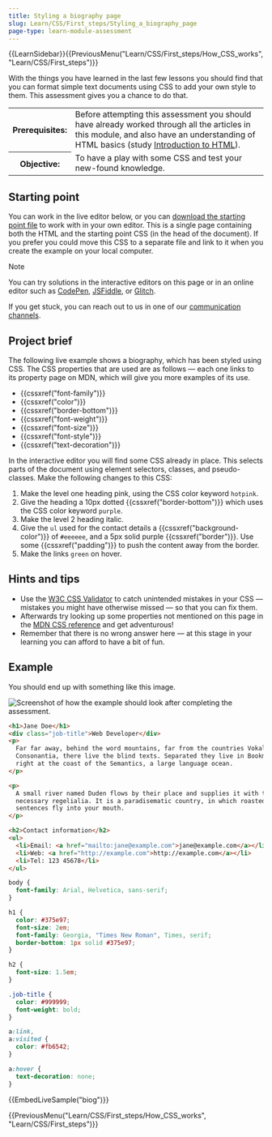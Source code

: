 ```yaml
---
title: Styling a biography page
slug: Learn/CSS/First_steps/Styling_a_biography_page
page-type: learn-module-assessment
---
```


{{LearnSidebar}}{{PreviousMenu("Learn/CSS/First_steps/How_CSS_works", "Learn/CSS/First_steps")}}

With the things you have learned in the last few lessons you should find that you can format simple text documents using CSS to add your own style to them. This assessment gives you a chance to do that.

<table>
  <tbody>
    <tr>
      <th scope="row">Prerequisites:</th>
      <td>
        Before attempting this assessment you should have already worked through
        all the articles in this module, and also have an understanding of HTML
        basics (study
        <a href="/en-US/docs/Learn/HTML/Introduction_to_HTML"
          >Introduction to HTML</a
        >).
      </td>
    </tr>
    <tr>
      <th scope="row">Objective:</th>
      <td>To have a play with some CSS and test your new-found knowledge.</td>
    </tr>
  </tbody>
</table>

## Starting point

You can work in the live editor below, or you can [download the starting point file](https://github.com/mdn/css-examples/blob/main/learn/getting-started/biog-download.html) to work with in your own editor. This is a single page containing both the HTML and the starting point CSS (in the head of the document). If you prefer you could move this CSS to a separate file and link to it when you create the example on your local computer.

> [!NOTE]
> You can try solutions in the interactive editors on this page or in an online editor such as [CodePen](https://codepen.io/), [JSFiddle](https://jsfiddle.net/), or [Glitch](https://glitch.com/).
>
> If you get stuck, you can reach out to us in one of our [communication channels](/en-US/docs/MDN/Community/Communication_channels).

## Project brief

The following live example shows a biography, which has been styled using CSS. The CSS properties that are used are as follows — each one links to its property page on MDN, which will give you more examples of its use.

- {{cssxref("font-family")}}
- {{cssxref("color")}}
- {{cssxref("border-bottom")}}
- {{cssxref("font-weight")}}
- {{cssxref("font-size")}}
- {{cssxref("font-style")}}
- {{cssxref("text-decoration")}}

In the interactive editor you will find some CSS already in place. This selects parts of the document using element selectors, classes, and pseudo-classes. Make the following changes to this CSS:

1. Make the level one heading pink, using the CSS color keyword `hotpink`.
2. Give the heading a 10px dotted {{cssxref("border-bottom")}} which uses the CSS color keyword `purple`.
3. Make the level 2 heading italic.
4. Give the `ul` used for the contact details a {{cssxref("background-color")}} of `#eeeeee`, and a 5px solid purple {{cssxref("border")}}. Use some {{cssxref("padding")}} to push the content away from the border.
5. Make the links `green` on hover.

## Hints and tips

- Use the [W3C CSS Validator](https://jigsaw.w3.org/css-validator/) to catch unintended mistakes in your CSS — mistakes you might have otherwise missed — so that you can fix them.
- Afterwards try looking up some properties not mentioned on this page in the [MDN CSS reference](/en-US/docs/Web/CSS/Reference) and get adventurous!
- Remember that there is no wrong answer here — at this stage in your learning you can afford to have a bit of fun.

## Example

You should end up with something like this image.

![Screenshot of how the example should look after completing the assessment.](learn-css-basics-assessment.png)

```html live-sample___biog
<h1>Jane Doe</h1>
<div class="job-title">Web Developer</div>
<p>
  Far far away, behind the word mountains, far from the countries Vokalia and
  Consonantia, there live the blind texts. Separated they live in Bookmarksgrove
  right at the coast of the Semantics, a large language ocean.
</p>

<p>
  A small river named Duden flows by their place and supplies it with the
  necessary regelialia. It is a paradisematic country, in which roasted parts of
  sentences fly into your mouth.
</p>

<h2>Contact information</h2>
<ul>
  <li>Email: <a href="mailto:jane@example.com">jane@example.com</a></li>
  <li>Web: <a href="http://example.com">http://example.com</a></li>
  <li>Tel: 123 45678</li>
</ul>
```

```css live-sample___biog
body {
  font-family: Arial, Helvetica, sans-serif;
}

h1 {
  color: #375e97;
  font-size: 2em;
  font-family: Georgia, "Times New Roman", Times, serif;
  border-bottom: 1px solid #375e97;
}

h2 {
  font-size: 1.5em;
}

.job-title {
  color: #999999;
  font-weight: bold;
}

a:link,
a:visited {
  color: #fb6542;
}

a:hover {
  text-decoration: none;
}
```

{{EmbedLiveSample("biog")}}

{{PreviousMenu("Learn/CSS/First_steps/How_CSS_works", "Learn/CSS/First_steps")}}

